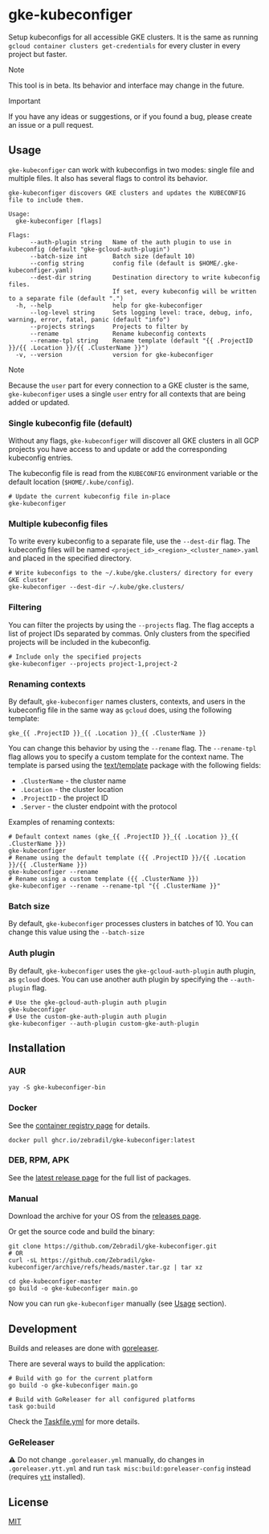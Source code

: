 # gke-kubeconfiger

Setup kubeconfigs for all accessible GKE clusters. It is the same as running `gcloud container clusters get-credentials`
for every cluster in every project but faster.

> [!NOTE]  
> This tool is in beta. Its behavior and interface may change in the future.

> [!IMPORTANT]  
> If you have any ideas or suggestions, or if you found a bug, please create an issue or a pull request.

## Usage

`gke-kubeconfiger` can work with kubeconfigs in two modes: single file and multiple files. It also has several flags to
control its behavior.

```
gke-kubeconfiger discovers GKE clusters and updates the KUBECONFIG file to include them.

Usage:
  gke-kubeconfiger [flags]

Flags:
      --auth-plugin string   Name of the auth plugin to use in kubeconfig (default "gke-gcloud-auth-plugin")
      --batch-size int       Batch size (default 10)
      --config string        config file (default is $HOME/.gke-kubeconfiger.yaml)
      --dest-dir string      Destination directory to write kubeconfig files.
                             If set, every kubeconfig will be written to a separate file (default ".")
  -h, --help                 help for gke-kubeconfiger
      --log-level string     Sets logging level: trace, debug, info, warning, error, fatal, panic (default "info")
      --projects strings     Projects to filter by
      --rename               Rename kubeconfig contexts
      --rename-tpl string    Rename template (default "{{ .ProjectID }}/{{ .Location }}/{{ .ClusterName }}")
  -v, --version              version for gke-kubeconfiger
```

> [!NOTE]  
> Because the `user` part for every connection to a GKE cluster is the same, `gke-kubeconfiger` uses a single `user`
> entry for all contexts that are being added or updated.

### Single kubeconfig file (default)

Without any flags, `gke-kubeconfiger` will discover all GKE clusters in all GCP projects you have access to and update
or add the corresponding kubeconfig entries.

The kubeconfig file is read from the `KUBECONFIG` environment variable or the default location (`$HOME/.kube/config`).

```shell
# Update the current kubeconfig file in-place
gke-kubeconfiger
```

### Multiple kubeconfig files

To write every kubeconfig to a separate file, use the `--dest-dir` flag. The kubeconfig files will be named
`<project_id>_<region>_<cluster_name>.yaml` and placed in the specified directory.

```shell
# Write kubeconfigs to the ~/.kube/gke.clusters/ directory for every GKE cluster
gke-kubeconfiger --dest-dir ~/.kube/gke.clusters/
```

### Filtering

You can filter the projects by using the `--projects` flag. The flag accepts a list of project IDs separated by commas.
Only clusters from the specified projects will be included in the kubeconfig.

```shell
# Include only the specified projects
gke-kubeconfiger --projects project-1,project-2
```

### Renaming contexts

By default, `gke-kubeconfiger` names clusters, contexts, and users in the kubeconfig file in the same way as `gcloud`
does, using the following template:

```
gke_{{ .ProjectID }}_{{ .Location }}_{{ .ClusterName }}
```

You can change this behavior by using the `--rename` flag. The `--rename-tpl` flag allows you to specify a custom
template for the context name. The template is parsed using the [text/template](https://pkg.go.dev/text/template)
package with the following fields:

- `.ClusterName` - the cluster name
- `.Location` - the cluster location
- `.ProjectID` - the project ID
- `.Server` - the cluster endpoint with the protocol

Examples of renaming contexts:

```shell
# Default context names (gke_{{ .ProjectID }}_{{ .Location }}_{{ .ClusterName }})
gke-kubeconfiger
# Rename using the default template ({{ .ProjectID }}/{{ .Location }}/{{ .ClusterName }})
gke-kubeconfiger --rename
# Rename using a custom template ({{ .ClusterName }})
gke-kubeconfiger --rename --rename-tpl "{{ .ClusterName }}"
```

### Batch size

By default, `gke-kubeconfiger` processes clusters in batches of 10. You can change this value using the `--batch-size`

### Auth plugin

By default, `gke-kubeconfiger` uses the `gke-gcloud-auth-plugin` auth plugin, as `gcloud` does. You can use another auth
plugin by specifying the `--auth-plugin` flag.

```shell
# Use the gke-gcloud-auth-plugin auth plugin
gke-kubeconfiger
# Use the custom-gke-auth-plugin auth plugin
gke-kubeconfiger --auth-plugin custom-gke-auth-plugin
```

## Installation

### AUR

```shell
yay -S gke-kubeconfiger-bin
```

### Docker

See the [container registry page](https://github.com/Zebradil/gke-kubeconfiger/pkgs/container/gke-kubeconfiger) for
details.

```shell
docker pull ghcr.io/zebradil/gke-kubeconfiger:latest
```

### DEB, RPM, APK

See the [latest release page](https://github.com/Zebradil/gke-kubeconfiger/releases/latest) for the full list of
packages.

### Manual

Download the archive for your OS from the [releases page](https://github.com/Zebradil/gke-kubeconfiger/releases).

Or get the source code and build the binary:

```shell
git clone https://github.com/Zebradil/gke-kubeconfiger.git
# OR
curl -sL https://github.com/Zebradil/gke-kubeconfiger/archive/refs/heads/master.tar.gz | tar xz

cd gke-kubeconfiger-master
go build -o gke-kubeconfiger main.go
```

Now you can run `gke-kubeconfiger` manually (see [Usage](#usage) section).

## Development

Builds and releases are done with [goreleaser](https://goreleaser.com/).

There are several ways to build the application:

```shell
# Build with go for the current platform
go build -o gke-kubeconfiger main.go

# Build with GoReleaser for all configured platforms
task go:build
```

Check the [Taskfile.yml](./Taskfile.yml) for more details.

### GeReleaser

:warning: Do not change `.goreleaser.yml` manually, do changes in `.goreleaser.ytt.yml` and run
`task misc:build:goreleaser-config` instead (requires [`ytt`](https://carvel.dev/ytt/) installed).

## License

[MIT](LICENSE)
